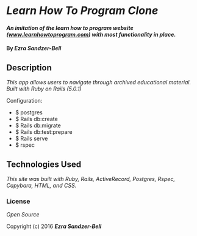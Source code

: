 # _Learn How To Program Clone_

#### _An imitation of the learn how to program website (www.learnhowtoprogram.com) with most functionality in place._

#### By _**Ezra Sandzer-Bell**_

## Description

_This app allows users to navigate through archived educational material. Built with Ruby on Rails (5.0.1)_


Configuration:

* $ postgres
* $ Rails db:create
* $ Rails db:migrate
* $ Rails db:test:prepare
* $ Rails serve
* $ rspec

## Technologies Used

_This site was built with Ruby, Rails, ActiveRecord, Postgres, Rspec, Capybara, HTML, and CSS._

### License

*Open Source*

Copyright (c) 2016 **_Ezra Sandzer-Bell_**
